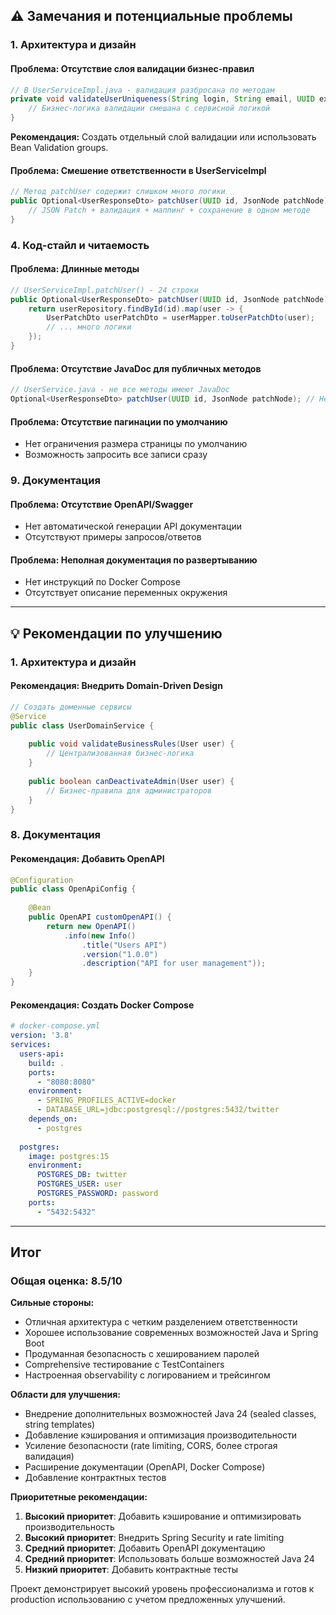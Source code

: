 ## ⚠️ Замечания и потенциальные проблемы

### 1. Архитектура и дизайн

#### Проблема: Отсутствие слоя валидации бизнес-правил
```java
// В UserServiceImpl.java - валидация разбросана по методам
private void validateUserUniqueness(String login, String email, UUID excludeUserId) {
    // Бизнес-логика валидации смешана с сервисной логикой
}
```

**Рекомендация:** Создать отдельный слой валидации или использовать Bean Validation groups.

#### Проблема: Смешение ответственности в UserServiceImpl
```java
// Метод patchUser содержит слишком много логики
public Optional<UserResponseDto> patchUser(UUID id, JsonNode patchNode) {
    // JSON Patch + валидация + маппинг + сохранение в одном методе
}
```

### 4. Код-стайл и читаемость

#### Проблема: Длинные методы
```java
// UserServiceImpl.patchUser() - 24 строки
public Optional<UserResponseDto> patchUser(UUID id, JsonNode patchNode) {
    return userRepository.findById(id).map(user -> {
        UserPatchDto userPatchDto = userMapper.toUserPatchDto(user);
        // ... много логики
    });
}
```

#### Проблема: Отсутствие JavaDoc для публичных методов
```java
// UserService.java - не все методы имеют JavaDoc
Optional<UserResponseDto> patchUser(UUID id, JsonNode patchNode); // Нет документации
```

#### Проблема: Отсутствие пагинации по умолчанию
- Нет ограничения размера страницы по умолчанию
- Возможность запросить все записи сразу

### 9. Документация

#### Проблема: Отсутствие OpenAPI/Swagger
- Нет автоматической генерации API документации
- Отсутствуют примеры запросов/ответов

#### Проблема: Неполная документация по развертыванию
- Нет инструкций по Docker Compose
- Отсутствует описание переменных окружения

---

## 💡 Рекомендации по улучшению

### 1. Архитектура и дизайн

#### Рекомендация: Внедрить Domain-Driven Design
```java
// Создать доменные сервисы
@Service
public class UserDomainService {
    
    public void validateBusinessRules(User user) {
        // Централизованная бизнес-логика
    }
    
    public boolean canDeactivateAdmin(User user) {
        // Бизнес-правила для администраторов
    }
}
```


### 8. Документация

#### Рекомендация: Добавить OpenAPI
```java
@Configuration
public class OpenApiConfig {
    
    @Bean
    public OpenAPI customOpenAPI() {
        return new OpenAPI()
            .info(new Info()
                .title("Users API")
                .version("1.0.0")
                .description("API for user management"));
    }
}
```

#### Рекомендация: Создать Docker Compose
```yaml
# docker-compose.yml
version: '3.8'
services:
  users-api:
    build: .
    ports:
      - "8080:8080"
    environment:
      - SPRING_PROFILES_ACTIVE=docker
      - DATABASE_URL=jdbc:postgresql://postgres:5432/twitter
    depends_on:
      - postgres
      
  postgres:
    image: postgres:15
    environment:
      POSTGRES_DB: twitter
      POSTGRES_USER: user
      POSTGRES_PASSWORD: password
    ports:
      - "5432:5432"
```

---

## Итог

### Общая оценка: 8.5/10

**Сильные стороны:**
- Отличная архитектура с четким разделением ответственности
- Хорошее использование современных возможностей Java и Spring Boot
- Продуманная безопасность с хешированием паролей
- Comprehensive тестирование с TestContainers
- Настроенная observability с логированием и трейсингом

**Области для улучшения:**
- Внедрение дополнительных возможностей Java 24 (sealed classes, string templates)
- Добавление кэширования и оптимизация производительности
- Усиление безопасности (rate limiting, CORS, более строгая валидация)
- Расширение документации (OpenAPI, Docker Compose)
- Добавление контрактных тестов

**Приоритетные рекомендации:**
1. **Высокий приоритет**: Добавить кэширование и оптимизировать производительность
2. **Высокий приоритет**: Внедрить Spring Security и rate limiting
3. **Средний приоритет**: Добавить OpenAPI документацию
4. **Средний приоритет**: Использовать больше возможностей Java 24
5. **Низкий приоритет**: Добавить контрактные тесты

Проект демонстрирует высокий уровень профессионализма и готов к production использованию с учетом предложенных улучшений.
